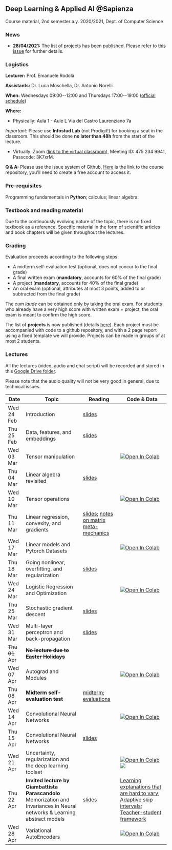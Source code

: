 ## Deep Learning & Applied AI @Sapienza

Course material, 2nd semester a.y. 2020/2021, Dept. of Computer Science

### News

- **28/04/2021:** The list of projects has been published. Please refer to [this issue](https://github.com/erodola/DLAI-s2-2021/issues/19) for further details.

### Logistics

**Lecturer:** Prof. Emanuele Rodolà

**Assistants:** Dr. Luca Moschella, Dr. Antonio Norelli

**When:** Wednesdays 09:00--12:00 and Thursdays 17:00--19:00 ([official schedule](https://www.studiareinformatica.uniroma1.it/laurea-magistrale/orario-lezioni))

**Where:**

- Physically: Aula 1 - Aule L Via del Castro Laurenziano 7a

*Important*: Please use **Infostud Lab** (not Prodigit!) for booking a seat in the classroom. This should be done **no later than 48h** from the start of the lecture.

- Virtually: Zoom ([link to the virtual classroom](https://zoom.us/j/4752349941?pwd=U0doeGFLWFFDSWlzWWxvd0JGMDRndz09)), Meeting ID: 475 234 9941, Passcode: 3K7xrM.

**Q & A:** Please use the issue system of Github. [Here](https://github.com/erodola/DLAI-s2-2021) is the link to the course repository, you'll need to create a free account to access it.

### Pre-requisites

Programming fundamentals in **Python**; calculus; linear algebra.

### Textbook and reading material

Due to the continuously evolving nature of the topic, there is no fixed textbook as a reference. Specific material in the form of scientific articles and book chapters will be given throughout the lectures.

### Grading

Evaluation proceeds according to the following steps:

- A midterm self-evaluation test (optional, does not concur to the final grade)
- A final written exam (**mandatory**, accounts for 60% of the final grade)
- A project (**mandatory**, accounts for 40% of the final grade)
- An oral exam (optional, attributes at most 3 points, added to or subtracted from the final grade)

The _cum laude_ can be obtained only by taking the oral exam. For students who already have a very high score with written exam + project, the oral exam is meant to confirm the high score.

The list of **projects** is now published (details [here](https://github.com/erodola/DLAI-s2-2021/issues/19)). Each project must be accompanied with code to a github repository, and with a 2 page report using a fixed template we will provide. Projects can be made in groups of at most 2 students.

### Lectures

All the lectures (video, audio and chat script) will be recorded and stored in this [Google Drive folder](https://drive.google.com/drive/folders/1ByxH8071EwBJkkRpb1NpkyIG7MM3psHl?usp=sharing).

Please note that the audio quality will not be very good in general, due to technical issues.

**Date** | **Topic** | **Reading** | **Code & Data**
------------ | ------------- | ------------ | ------------
Wed 24 Feb | Introduction | [slides](https://github.com/erodola/DLAI-s2-2021/raw/main/01_intro/01-intro.pdf) |
Thu 25 Feb | Data, features, and embeddings | [slides](https://github.com/erodola/DLAI-s2-2021/raw/main/02_data/02-data.pdf) |
Wed 03 Mar | Tensor manipulation |  | [![Open In Colab](https://colab.research.google.com/assets/colab-badge.svg)](https://colab.research.google.com/github/erodola/DLAI-s2-2021/blob/main/labs/01/01_Tensor_basics_2021.ipynb)
Thu 04 Mar | Linear algebra revisited | [slides](https://github.com/erodola/DLAI-s2-2021/raw/main/03_linalg/03-linalg.pdf) |
Wed 10 Mar | Tensor operations   |  | [![Open In Colab](https://colab.research.google.com/assets/colab-badge.svg)](https://colab.research.google.com/github/erodola/DLAI-s2-2021/blob/main/labs/02/02_Tensor_operations_2021.ipynb)
Thu 11 Mar | Linear regression, convexity, and gradients | [slides](https://github.com/erodola/DLAI-s2-2021/raw/main/04_linear/04-linear.pdf); [notes on matrix meta-mechanics](https://github.com/erodola/DLAI-s2-2021/raw/main/04_linear/04b-matrix.pdf) |
Wed 17 Mar | Linear models and Pytorch Datasets   |  | [![Open In Colab](https://colab.research.google.com/assets/colab-badge.svg)](https://colab.research.google.com/github/erodola/DLAI-s2-2021/blob/main/labs/03/03_Linear_models_and_Pytorch_Datasets_2021.ipynb) |
Thu 18 Mar | Going nonlinear, overfitting, and regularization | [slides](https://github.com/erodola/DLAI-s2-2021/raw/main/05_nonlinear/05-nonlinear.pdf) |
Wed 24 Mar | Logistic Regression and Optimization   |  | [![Open In Colab](https://colab.research.google.com/assets/colab-badge.svg)](https://colab.research.google.com/github/erodola/DLAI-s2-2021/blob/main/labs/04/4_Logistic_Regression_and_Optimization.ipynb) |
Thu 25 Mar | Stochastic gradient descent | [slides](https://github.com/erodola/DLAI-s2-2021/raw/main/06_sgd/06-sgd.pdf) |
Wed 31 Mar | Multi-layer perceptron and back-propagation | [slides](https://github.com/erodola/DLAI-s2-2021/raw/main/07_mlp/07-mlp.pdf) |
~~Thu 01 Apr~~ | ~~**No lecture due to Easter Holidays**~~ |  |
Wed 07 Apr | Autograd and Modules | | [![Open In Colab](https://colab.research.google.com/assets/colab-badge.svg)](https://colab.research.google.com/github/erodola/DLAI-s2-2021/blob/main/labs/05/5_Autograd_and_Modules_2021.ipynb) |
Thu 08 Apr | **Midterm self-evaluation test** | [midterm](https://github.com/erodola/DLAI-s2-2021/raw/main/midterm/sheet.pdf); [evaluations](https://github.com/erodola/DLAI-s2-2021/raw/main/midterm/evaluations.pdf) |
Wed 14 Apr | Convolutional Neural Networks   |  | [![Open In Colab](https://colab.research.google.com/assets/colab-badge.svg)](https://colab.research.google.com/github/erodola/DLAI-s2-2021/blob/main/labs/06/6_Convolutional_Neural_Networks_2021.ipynb) |
Thu 15 Apr | Convolutional Neural Networks | [slides](https://github.com/erodola/DLAI-s2-2021/raw/main/08_cnn/08-cnn.pdf) |
Wed 21 Apr | Uncertainty, regularization and the deep learning toolset  |  | [![Open In Colab](https://colab.research.google.com/assets/colab-badge.svg)](https://colab.research.google.com/github/erodola/DLAI-s2-2021/blob/main/labs/07/7_Uncertainty,_regularization_and_the_deep_learning_toolset.ipynb) [![](https://shields.io/badge/-Coding_tutorial-9cf?style=flat&logo=github&labelColor=gray)](https://github.com/lucmos/DLAI2021-tutorial) |
Thu 22 Apr | **Invited lecture by Giambattista Parascandolo** Memorization and Invariances in Neural networks & Learning abstract models | [slides](https://github.com/erodola/DLAI-s2-2021/raw/main/09_invited/slides.pdf) | [Learning explanations that are hard to vary](https://github.com/gibipara92/learning-explanations-hard-to-vary); [Adaptive skip intervals](https://github.com/neitzal/adaptive-skip-intervals); [Teacher-student framework](https://openreview.net/forum?id=ECuvULjFQia)
Wed 28 Apr | Variational AutoEncoders   |  | [![Open In Colab](https://colab.research.google.com/assets/colab-badge.svg)](https://colab.research.google.com/github/erodola/DLAI-s2-2021/blob/main/labs/08/8_Variational_Autoencoders_(VAEs).ipynb) |
